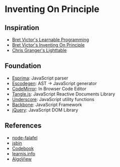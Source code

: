 # Inventing On Principle

## Inspiration
* [Bret Victor's Learnable Programming](http://worrydream.com/LearnableProgramming/)
* [Bret Victor's Inventing On Principle](http://worrydream.com/InventingOnPrinciple/)
* [Chris Granger's Lighttable](http://www.chris-granger.com/2012/04/12/light-table---a-new-ide-concept/)

## Foundation
* [Esprima](http://esprima.org/): JavaScript parser
* [Escodegen](https://github.com/Constellation/escodegen): AST -> JavaScript generator
* [CodeMirror](http://codemirror.net/): In Browser Code Editor
* [Tangle.js](): JavaScript Reactive Documents Library
* [Underscore](http://documentcloud.github.com/underscore/): JavaScript utility functions
* [Backbone](http://backbonejs.org/): JavaScript Framework
* [jQuery](jquery.com): JavaScript DOM Library

## References
* [node-falafel](https://github.com/substack/node-falafel)
* [jsbin](https://github.com/remy/jsbin)
* [Codebook](http://danielhooper.tumblr.com/post/19313911658/codebook)
* [learnjs.info](https://github.com/zdwalter/learnjs)
* [AlgoView](https://github.com/nicroto/AlgoView)